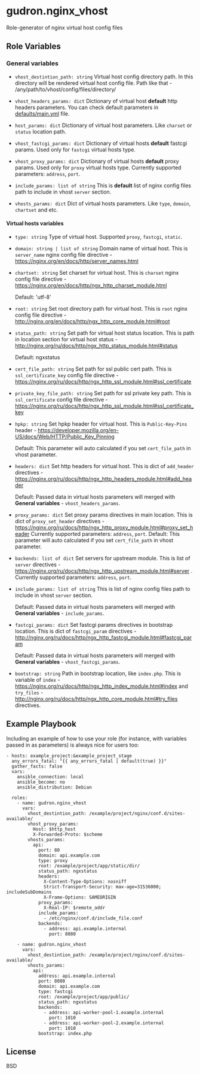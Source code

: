 gudron.nginx_vhost
=========

Role-generator of nginx virtual host config files

Role Variables
--------------

### General variables

  * `vhost_destintion_path: string`
    Virtual host config directory path. In this directory will be rendered virtual host config file. Path like that - /any/path/to/vhost/config/files/directory/

  * `vhost_headers_params: dict`
    Dictionary of virtual host **default** http headers parameters. You can check default parameters in [defaults/main.yml](defaults/main.yml) file.

  * `host_params: dict`
    Dictionary of virtual host parameters. Like `charset` or `status` location path.

  * `vhost_fastcgi_params: dict`
    Dictionary of virtual hosts **default** fastcgi params. Used only for `fastcgi` virtual hosts type.

  * `vhost_proxy_params: dict`
    Dictionary of virtual hosts **default** proxy params. Used only for `proxy` virtual hosts type.
 Currently supported parameters: `address`, `port`.
  * `include_params: list of string`
    This is **default** list of nginx config files path to include in vhost `server` section.

  * `vhosts_params: dict`
    Dict of virtual hosts parameters. Like `type`, `domain`, `chartset` and etc.

#### Virtual hosts variables

  * `type: string`
    Type of virtual host. Supported `proxy`, `fastcgi`, `static`.

  * `domain: string | list of string`
    Domain name of virtual host. This is `server_name` nginx config file directive - https://nginx.org/en/docs/http/server_names.html

  * `chartset: string`
    Set charset for virtual host. This is `charset` nginx config file directive - https://nginx.org/en/docs/http/ngx_http_charset_module.html

    Default: 'utf-8'

  * `root: string`
    Set root directory path for virtual host. This is `root` nginx config file directive - http://nginx.org/en/docs/http/ngx_http_core_module.html#root

  * `status_path: string`
    Set path for virtual host status location. This is path in location section for virtual host status - http://nginx.org/ru/docs/http/ngx_http_status_module.html#status

    Default: ngxstatus

  * `cert_file_path: string`
    Set path for ssl public cert path. This is `ssl_certificate_key` config file directive - https://nginx.org/ru/docs/http/ngx_http_ssl_module.html#ssl_certificate

  * `private_key_file_path: string`
    Set path for ssl private key path. This is `ssl_certificate` config file directive - https://nginx.org/ru/docs/http/ngx_http_ssl_module.html#ssl_certificate_key

  * `hpkp: string`
    Set hpkp header for virtual host. This is `Public-Key-Pins` header - https://developer.mozilla.org/en-US/docs/Web/HTTP/Public_Key_Pinning

    Default: This parameter will auto calculated if you set `cert_file_path` in vhost parameter.

  * `headers: dict`
    Set http headers for virtual host. This is dict of `add_header` directives - https://nginx.org/ru/docs/http/ngx_http_headers_module.html#add_header

    Default: Passed data in virtual hosts parameters will merged with **General variables** - `vhost_headers_params`.

  * `proxy_params: dict`
    Set proxy params directives in main location. This is dict of `proxy_set_header` directives - https://nginx.org/ru/docs/http/ngx_http_proxy_module.html#proxy_set_header
 Currently supported parameters: `address`, `port`.
    Default: This parameter will auto calculated if you set `cert_file_path` in vhost parameter.

  * `backends: list of dict`
    Set servers for upstream module. This is list of `server` directives - https://nginx.org/ru/docs/http/ngx_http_upstream_module.html#server . Currently supported parameters: `address`, `port`.

  * `include_params: list of string`
    This is list of nginx config files path to include in vhost `server` section.

    Default: Passed data in virtual hosts parameters will merged with **General variables** - `include_params`.

  * `fastcgi_params: dict`
    Set fastcgi params directives in bootstrap location. This is dict of `fastcgi_param` directives - http://nginx.org/ru/docs/http/ngx_http_fastcgi_module.html#fastcgi_param

    Default: Passed data in virtual hosts parameters will merged with **General variables** - `vhost_fastcgi_params`.

  * `bootstrap: string`
    Path in bootstrap location, like `index.php`. This is variable of `index` - https://nginx.org/ru/docs/http/ngx_http_index_module.html#index and `try_files` - http://nginx.org/ru/docs/http/ngx_http_core_module.html#try_files directives.

Example Playbook
----------------

Including an example of how to use your role (for instance, with variables passed in as parameters) is always nice for users too:

    - hosts: example_project:&example_project_stage
      any_errors_fatal: "{{ any_errors_fatal | default(true) }}"
      gather_facts: false
      vars:
        ansible_connection: local
        ansible_become: no
        ansible_distribution: Debian
            
      roles:
        - name: gudron.nginx_vhost
          vars: 
            vhost_destintion_path: /example/project/nginx/conf.d/sites-available/
            vhost_proxy_params:
              Host: $http_host
              X-Forwarded-Proto: $scheme
            vhosts_params:
              api:
                port: 80
                domain: api.example.com
                type: proxy
                root: /example/project/app/static/dir/
                status_path: ngxstatus
                headers:
                  X-Content-Type-Options: nosniff
                  Strict-Transport-Security: max-age=31536000; includeSubDomains
                  X-Frame-Options: SAMEORIGIN
                proxy_params:
                  X-Real-IP: $remote_addr
                include_params:
                  - /etc/nginx/conf.d/include_file.conf
                backends: 
                  - address: api.example.internal
                    port: 8080

        - name: gudron.nginx_vhost
          vars: 
            vhost_destintion_path: /example/project/nginx/conf.d/sites-available/
            vhosts_params:
              api:
                address: api.example.internal
                port: 8080
                domain: api.example.com
                type: fastcgi
                root: /example/project/app/public/
                status_path: ngxstatus
                backends: 
                  - address: api-worker-pool-1.example.internal
                    port: 1010
                  - address: api-worker-pool-2.example.internal
                    port: 1010
                bootstrap: index.php

License
-------

BSD
